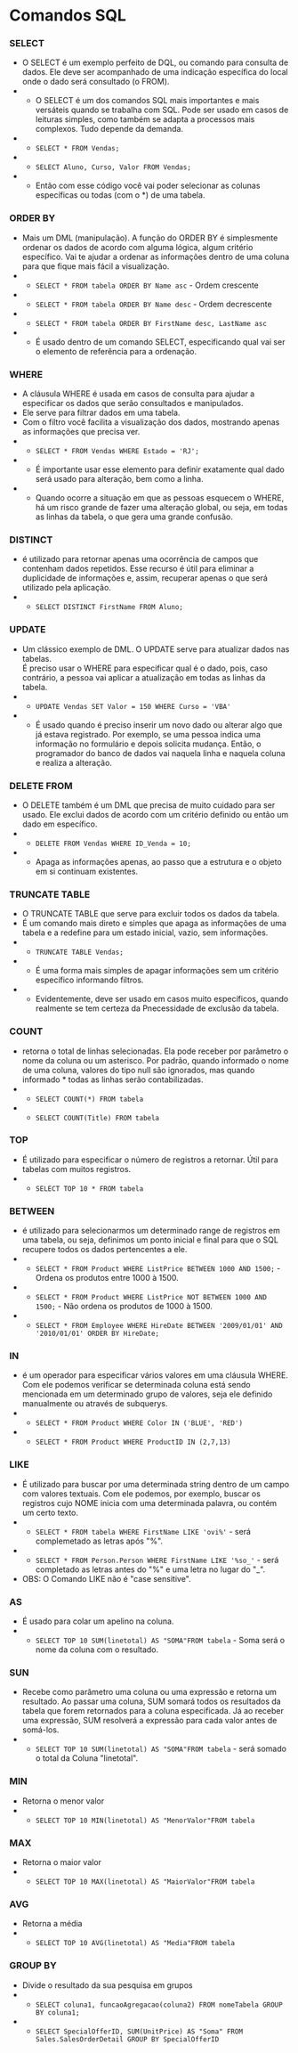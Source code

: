 # Comandos SQL

### SELECT
* O SELECT é um exemplo perfeito de DQL, ou comando para consulta de dados. Ele deve ser acompanhado de uma
indicação específica do local onde o dado será consultado (o FROM). 
* * O SELECT é um dos comandos SQL mais importantes e mais versáteis quando se trabalha com SQL. Pode ser
usado em casos de leituras simples, como também se adapta a processos mais complexos. Tudo depende da demanda.
* * `SELECT * FROM Vendas;`
* * `SELECT Aluno, Curso, Valor FROM Vendas;`
* * Então com esse código você vai poder selecionar as colunas específicas ou todas (com o *) de uma tabela.

### ORDER BY
* Mais um DML (manipulação). A função do ORDER BY é simplesmente ordenar os dados de acordo com alguma
lógica, algum critério específico. Vai te ajudar a ordenar as informações dentro de uma coluna para que
fique mais fácil a visualização.
* * `SELECT * FROM tabela ORDER BY Name asc` - Ordem crescente
* * `SELECT * FROM tabela ORDER BY Name desc` - Ordem decrescente
* * `SELECT * FROM tabela ORDER BY FirstName desc, LastName asc`
* * É usado dentro de um comando SELECT, especificando qual vai ser o elemento de referência para a ordenação.

### WHERE
* A cláusula WHERE é usada em casos de consulta para ajudar a especificar os dados que serão consultados
e manipulados.
* Ele serve para filtrar dados em uma tabela.
* Com o filtro você facilita a visualização dos dados, mostrando apenas as informações que precisa ver.
* * `SELECT * FROM Vendas WHERE Estado = 'RJ';`
* * É importante usar esse elemento para definir exatamente qual dado será usado para alteração, bem
como a linha.
* * Quando ocorre a situação em que as pessoas esquecem o WHERE, há um risco grande de fazer uma
alteração global, ou seja, em todas as linhas da tabela, o que gera uma grande confusão.

### DISTINCT
* é utilizado para retornar apenas uma ocorrência de campos que contenham dados repetidos.
Esse recurso é útil para eliminar a duplicidade de informações e, assim, recuperar apenas o 
que será utilizado pela aplicação.
* * `SELECT DISTINCT FirstName FROM Aluno;`

### UPDATE
* Um clássico exemplo de DML. O UPDATE serve para atualizar dados nas tabelas.<BR>
  É preciso usar o WHERE para especificar qual é o dado, pois, caso contrário, a pessoa vai aplicar a atualização
em todas as linhas da tabela.
* * `UPDATE Vendas SET Valor = 150 WHERE Curso = 'VBA'`
* * É usado quando é preciso inserir um novo dado ou alterar algo que já estava registrado.
Por exemplo, se uma pessoa indica uma informação no formulário e depois solicita mudança. 
Então, o programador do banco de dados vai naquela linha e naquela coluna e realiza a alteração. 

### DELETE FROM
* O DELETE também é um DML que precisa de muito cuidado para ser usado. Ele exclui dados de acordo 
com um critério definido ou então um dado em específico.
* * `DELETE FROM Vendas WHERE ID_Venda = 10;`
* * Apaga as informações apenas, ao passo que a estrutura e o objeto em si continuam existentes.

### TRUNCATE TABLE
* O TRUNCATE TABLE que serve para excluir todos os dados da tabela.
* É um comando mais direto e simples que apaga as informações de uma tabela e a redefine para um 
estado inicial, vazio, sem informações.
* * `TRUNCATE TABLE Vendas;`
* * É uma forma mais simples de apagar informações sem um critério específico informando filtros.
* * Evidentemente, deve ser usado em casos muito específicos, quando realmente se tem certeza da 
Pnecessidade de exclusão da tabela.

### COUNT
* retorna o total de linhas selecionadas. Ela pode receber por parâmetro o nome da coluna ou um
asterisco. Por padrão, quando informado o nome de uma coluna, valores do tipo null são ignorados,
mas quando informado * todas as linhas serão contabilizadas.
* * `SELECT COUNT(*) FROM tabela`
*  * `SELECT COUNT(Title) FROM tabela`

### TOP
* É utilizado para especificar o número de registros a retornar. Útil para tabelas com muitos registros.
* * `SELECT TOP 10 * FROM tabela`

### BETWEEN
*  é utilizado para selecionarmos um determinado range de registros em uma tabela, ou seja, definimos um ponto inicial e final para que o SQL recupere todos os dados pertencentes a ele.
* * `SELECT * FROM Product WHERE ListPrice BETWEEN 1000 AND 1500;` - Ordena os produtos entre 1000 à 1500.
* * `SELECT * FROM Product WHERE ListPrice NOT BETWEEN 1000 AND 1500;` - Não ordena os produtos de 1000 à 1500.
* * `SELECT * FROM Employee WHERE HireDate BETWEEN '2009/01/01' AND '2010/01/01' ORDER BY HireDate;`

### IN
* é um operador para especificar vários valores em uma cláusula WHERE. Com ele podemos verificar se determinada coluna está sendo mencionada em um determinado grupo de valores, seja ele definido manualmente ou através de subquerys.
* * `SELECT * FROM Product WHERE Color IN ('BLUE', 'RED')`
* * `SELECT * FROM Product WHERE ProductID IN (2,7,13)`

### LIKE
*  É utilizado para buscar por uma determinada string dentro de um campo com valores textuais. Com ele podemos, por exemplo, buscar os registros cujo NOME inicia com uma determinada palavra, ou contém um certo texto.
* * `SELECT * FROM tabela WHERE FirstName LIKE 'ovi%'` - será complemetado as letras após "%".
* * `SELECT * FROM Person.Person WHERE FirstName LIKE '%so_'` - será completado as letras antes do "%" e uma letra no lugar do "_".
* OBS: O Comando LIKE não é "case sensitive".

### AS
* É usado para colar um apelino na coluna.
* * `SELECT TOP 10 SUM(linetotal) AS "SOMA"FROM tabela` - Soma será o nome da coluna com o resultado.

### SUN
*  Recebe como parâmetro uma coluna ou uma expressão e retorna um resultado. Ao passar uma coluna, SUM somará todos os resultados da tabela que forem retornados para a coluna especificada. Já ao receber uma expressão, SUM resolverá a expressão para cada valor antes de somá-los.
* * `SELECT TOP 10 SUM(linetotal) AS "SOMA"FROM tabela` - será somado o total da Coluna "linetotal".

### MIN
* Retorna o menor valor
* * `SELECT TOP 10 MIN(linetotal) AS "MenorValor"FROM tabela`

### MAX
* Retorna o maior valor
* * `SELECT TOP 10 MAX(linetotal) AS "MaiorValor"FROM tabela`

### AVG
* Retorna a média
* * `SELECT TOP 10 AVG(linetotal) AS "Media"FROM tabela`

### GROUP BY
* Divide o resultado da sua pesquisa em grupos
* * `SELECT coluna1, funcaoAgregacao(coluna2) FROM nomeTabela GROUP BY coluna1;`
* * `SELECT SpecialOfferID, SUM(UnitPrice) AS "Soma" FROM Sales.SalesOrderDetail GROUP BY SpecialOfferID`